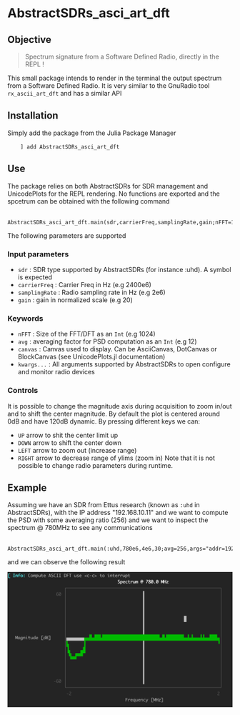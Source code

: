 # AbstractSDRs_asci_art_dft

## Objective

> Spectrum signature from a Software Defined Radio, directly in the REPL ! 

This small package intends to render in the terminal the output spectrum from a Software Defined Radio.
It is very similar to the GnuRadio tool `rx_ascii_art_dft` and has a similar API 


## Installation 

Simply add the package from the Julia Package Manager 


        ] add AbstractSDRs_asci_art_dft



## Use 

The package relies on both AbstractSDRs for SDR management and UnicodePlots for the REPL rendering.
No functions are exported and the spcetrum can be obtained with the following command 



        AbstractSDRs_asci_art_dft.main(sdr,carrierFreq,samplingRate,gain;nFFT=1024,avg=1)

The following parameters are supported 

### Input parameters 
- `sdr` : SDR type supported by AbstractSDRs (for instance :uhd). A symbol is expected 
- `carrierFreq` : Carrier Freq in Hz (e.g 2400e6)
- `samplingRate` : Radio sampling rate in Hz (e.g 2e6)
- `gain`          : gain in normalized scale (e.g 20)
### Keywords 
- `nFFT` : Size of the FFT/DFT as an `Int` (e.g 1024)
- `avg` : averaging factor for PSD computation  as an `Int` (e.g 12)
- `canvas` : Canvas used to display. Can be AsciiCanvas, DotCanvas or BlockCanvas (see UnicodePlots.jl documentation)
- `kwargs...` : All arguments supported by AbstractSDRs to open configure and monitor radio devices
### Controls 
It is possible to change the magnitude axis during acquisition to zoom in/out and to shift the center magnitude. By default the plot is centered around 0dB and have 120dB dynamic.
By pressing different keys we can:
- `UP` arrow to shit the center limit up 
- `DOWN` arrow to shift the center  down
- `LEFT` arrow to zoom out (increase range)
- `RIGHT` arrow to decrease range of ylims (zoom in)
Note that it is not possible to change radio parameters during runtime.


## Example 

Assuming we have an SDR from Ettus research (known as `:uhd` in AbstractSDRs), with the IP address "192.168.10.11" and we want to compute the PSD with some averaging ratio (256) and we want to inspect the spectrum @ 780MHz to see any communications 


        AbstractSDRs_asci_art_dft.main(:uhd,780e6,4e6,30;avg=256,args="addr=192.168.10.11")

and we can observe the following result 

![](./docs/ascii.png)